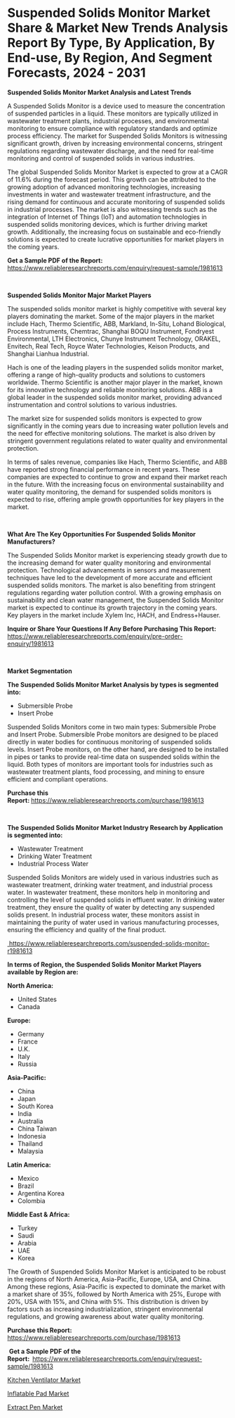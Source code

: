 <p><h1>Suspended Solids Monitor Market Share & Market New Trends Analysis Report By Type, By Application, By End-use, By Region, And Segment Forecasts, 2024 - 2031</h1></p><p><strong>Suspended Solids Monitor Market Analysis and Latest Trends</strong></p>
<p><p>A Suspended Solids Monitor is a device used to measure the concentration of suspended particles in a liquid. These monitors are typically utilized in wastewater treatment plants, industrial processes, and environmental monitoring to ensure compliance with regulatory standards and optimize process efficiency. The market for Suspended Solids Monitors is witnessing significant growth, driven by increasing environmental concerns, stringent regulations regarding wastewater discharge, and the need for real-time monitoring and control of suspended solids in various industries.</p><p>The global Suspended Solids Monitor Market is expected to grow at a CAGR of 11.6% during the forecast period. This growth can be attributed to the growing adoption of advanced monitoring technologies, increasing investments in water and wastewater treatment infrastructure, and the rising demand for continuous and accurate monitoring of suspended solids in industrial processes. The market is also witnessing trends such as the integration of Internet of Things (IoT) and automation technologies in suspended solids monitoring devices, which is further driving market growth. Additionally, the increasing focus on sustainable and eco-friendly solutions is expected to create lucrative opportunities for market players in the coming years.</p></p>
<p><strong>Get a Sample PDF of the Report:&nbsp;</strong> <a href="https://www.reliableresearchreports.com/enquiry/request-sample/1981613">https://www.reliableresearchreports.com/enquiry/request-sample/1981613</a></p>
<p>&nbsp;</p>
<p><strong>Suspended Solids Monitor Major Market Players</strong></p>
<p><p>The suspended solids monitor market is highly competitive with several key players dominating the market. Some of the major players in the market include Hach, Thermo Scientific, ABB, Markland, In-Situ, Lohand Biological, Process Instruments, Chemtrac, Shanghai BOQU Instrument, Fondryest Environmental, LTH Electronics, Chunye Instrument Technology, ORAKEL, Envitech, Real Tech, Royce Water Technologies, Keison Products, and Shanghai Lianhua Industrial.</p><p>Hach is one of the leading players in the suspended solids monitor market, offering a range of high-quality products and solutions to customers worldwide. Thermo Scientific is another major player in the market, known for its innovative technology and reliable monitoring solutions. ABB is a global leader in the suspended solids monitor market, providing advanced instrumentation and control solutions to various industries.</p><p>The market size for suspended solids monitors is expected to grow significantly in the coming years due to increasing water pollution levels and the need for effective monitoring solutions. The market is also driven by stringent government regulations related to water quality and environmental protection.</p><p>In terms of sales revenue, companies like Hach, Thermo Scientific, and ABB have reported strong financial performance in recent years. These companies are expected to continue to grow and expand their market reach in the future. With the increasing focus on environmental sustainability and water quality monitoring, the demand for suspended solids monitors is expected to rise, offering ample growth opportunities for key players in the market.</p></p>
<p>&nbsp;</p>
<p><strong>What Are The Key Opportunities For Suspended Solids Monitor Manufacturers?</strong></p>
<p><p>The Suspended Solids Monitor market is experiencing steady growth due to the increasing demand for water quality monitoring and environmental protection. Technological advancements in sensors and measurement techniques have led to the development of more accurate and efficient suspended solids monitors. The market is also benefiting from stringent regulations regarding water pollution control. With a growing emphasis on sustainability and clean water management, the Suspended Solids Monitor market is expected to continue its growth trajectory in the coming years. Key players in the market include Xylem Inc, HACH, and Endress+Hauser.</p></p>
<p><strong>Inquire or Share Your Questions If Any Before Purchasing This Report:</strong> <a href="https://www.reliableresearchreports.com/enquiry/pre-order-enquiry/1981613">https://www.reliableresearchreports.com/enquiry/pre-order-enquiry/1981613</a></p>
<p>&nbsp;</p>
<p><strong>Market Segmentation</strong></p>
<p><strong>The Suspended Solids Monitor Market Analysis by types is segmented into:</strong></p>
<p><ul><li>Submersible Probe</li><li>Insert Probe</li></ul></p>
<p><p>Suspended Solids Monitors come in two main types: Submersible Probe and Insert Probe. Submersible Probe monitors are designed to be placed directly in water bodies for continuous monitoring of suspended solids levels. Insert Probe monitors, on the other hand, are designed to be installed in pipes or tanks to provide real-time data on suspended solids within the liquid. Both types of monitors are important tools for industries such as wastewater treatment plants, food processing, and mining to ensure efficient and compliant operations.</p></p>
<p><strong>Purchase this Report:&nbsp;</strong><a href="https://www.reliableresearchreports.com/purchase/1981613">https://www.reliableresearchreports.com/purchase/1981613</a></p>
<p>&nbsp;</p>
<p><strong>The Suspended Solids Monitor Market Industry Research by Application is segmented into:</strong></p>
<p><ul><li>Wastewater Treatment</li><li>Drinking Water Treatment</li><li>Industrial Process Water</li></ul></p>
<p><p>Suspended Solids Monitors are widely used in various industries such as wastewater treatment, drinking water treatment, and industrial process water. In wastewater treatment, these monitors help in monitoring and controlling the level of suspended solids in effluent water. In drinking water treatment, they ensure the quality of water by detecting any suspended solids present. In industrial process water, these monitors assist in maintaining the purity of water used in various manufacturing processes, ensuring the efficiency and quality of the final product.</p></p>
<p><a href="https://www.reliableresearchreports.com/suspended-solids-monitor-r1981613">&nbsp;https://www.reliableresearchreports.com/suspended-solids-monitor-r1981613</a></p>
<p><strong>In terms of Region, the Suspended Solids Monitor Market Players available by Region are:</strong></p>
<p>
    <p> <strong> North America: </strong>
        <ul>
            <li>United States</li>
            <li>Canada</li>
        </ul>
        </p> 
    <p> <strong> Europe: </strong>
        <ul>
            <li>Germany</li>
            <li>France</li>
            <li>U.K.</li>
            <li>Italy</li>
            <li>Russia</li>
        </ul>
        </p> 
    <p> <strong> Asia-Pacific: </strong>
        <ul>
            <li>China</li>
            <li>Japan</li>
            <li>South Korea</li>
            <li>India</li>
            <li>Australia</li>
            <li>China Taiwan</li>
            <li>Indonesia</li>
            <li>Thailand</li>
            <li>Malaysia</li>
        </ul>
        </p> 
    <p> <strong> Latin America: </strong>
        <ul>
            <li>Mexico</li>
            <li>Brazil</li>
            <li>Argentina Korea</li>
            <li>Colombia</li>
        </ul>
        </p> 
    <p> <strong> Middle East & Africa: </strong>
        <ul>
            <li>Turkey</li>
            <li>Saudi</li>
            <li>Arabia</li>
            <li>UAE</li>
            <li>Korea</li>
        </ul>
    </p>
    </p>
<p><p>The Growth of Suspended Solids Monitor Market is anticipated to be robust in the regions of North America, Asia-Pacific, Europe, USA, and China. Among these regions, Asia-Pacific is expected to dominate the market with a market share of 35%, followed by North America with 25%, Europe with 20%, USA with 15%, and China with 5%. This distribution is driven by factors such as increasing industrialization, stringent environmental regulations, and growing awareness about water quality monitoring.</p></p>
<p><strong>Purchase this Report: </strong><a href="https://www.reliableresearchreports.com/purchase/1981613">https://www.reliableresearchreports.com/purchase/1981613</a></p>
<p>&nbsp;<strong>Get a Sample PDF of the Report:&nbsp;&nbsp;</strong><a href="https://www.reliableresearchreports.com/enquiry/request-sample/1981613">https://www.reliableresearchreports.com/enquiry/request-sample/1981613</a></p>
<p><strong></strong></p>
<p><p><a href="https://www.linkedin.com/pulse/kitchen-ventilator-market-analysis-sze-forecasted-period-hjzyf?trackingId=fpbW0KzB1kEOZkgzxKQpUw%3D%3D">Kitchen Ventilator Market</a></p><p><a href="https://www.linkedin.com/pulse/inflatable-pad-market-share-evolution-growth-trends-2024--mvx6f?trackingId=c4yIlC3g23yEPXVqMd6FiQ%3D%3D">Inflatable Pad Market</a></p><p><a href="https://www.linkedin.com/pulse/extract-pen-market-insight-trends-growth-forecasted-from-2024-lepdf?trackingId=J2tUGzBCJrT192%2FWISU97g%3D%3D">Extract Pen Market</a></p></p>